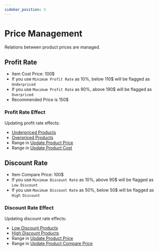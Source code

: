 ```yaml
---
sidebar_position: 3
---
```


# Price Management

Relations between product prices are managed.

## Profit Rate

- Item Cost Price: 100$
- If you use `Minimum Profit Rate` as 10%, below 110$ will be flagged as `Underpriced`
- If you use `Maximum Profit Rate` as 90%, above 190$ will be flagged as `Overpriced`
- Recommended Price is 150$

### Profit Rate Effect

Updating profit rate effects:

- [Underpriced Products](../finding-issues/underpriced-products)
- [Overpriced Products](../finding-issues/overpriced-products)
- Range in [Update Product Price](../fixing-issues/update-product-price)
- Range in [Update Product Cost](../fixing-issues/update-product-cost)

## Discount Rate

- Item Compare Price: 100$
- If you use `Minimum Discount Rate` as 10%, above 90$ will be flagged as `Low Discount`
- If you use `Maximum Discount Rate` as 50%, below 50$ will be flagged as `High Discount`

### Discount Rate Effect

Updating discount rate effects:

- [Low Discount Products](../finding-issues/low-discount-products)
- [High Discount Products](../finding-issues/high-discount-products)
- Range in [Update Product Price](../fixing-issues/update-product-price)
- Range in [Update Product Compare Price](../fixing-issues/update-product-compare-price)
